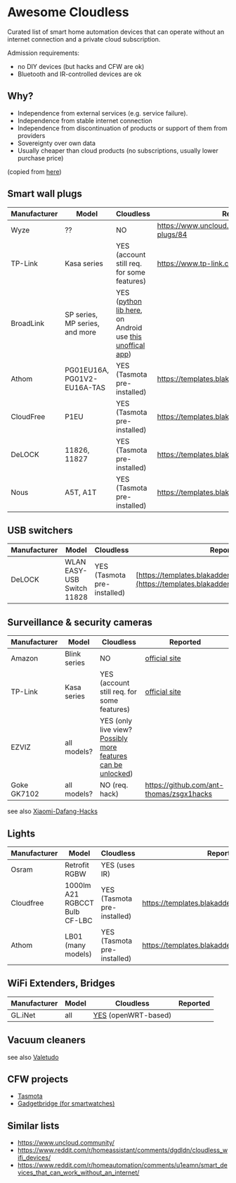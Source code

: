 # Awesome Cloudless

Curated list of smart home automation devices that can operate without an internet connection and a private cloud subscription.

Admission requirements:

 - no DIY devices (but hacks and CFW are ok)
 - Bluetooth and IR-controlled devices are ok

## Why?

>>>>>
 - Independence from external services (e.g. service failure).
 - Independence from stable internet connection
 - Independence from discontinuation of products or support of them from providers
 - Sovereignty over own data
 - Usually cheaper than cloud products (no subscriptions, usually lower purchase price)

(copied from [here](https://nocloud.info/en/home/))

## Smart wall plugs

| Manufacturer | Model    | Cloudless     | Reported  |
| ------------ | -------- | ------------- | ----------|
| Wyze         | ??       | NO            | https://www.uncloud.community/t/wyze-smart-plugs/84 |
| TP-Link      | Kasa series | YES (account still req. for some features)        | https://www.tp-link.com/us/support/faq/2707/ |
| BroadLink    | SP series, MP series, and more | YES ([python lib here](https://github.com/mjg59/python-broadlink), on Android use [this unoffical app](https://play.google.com/store/apps/details?id=ua.com.lavi.broadlinkclient))
| Athom        | PG01EU16A, PG01V2-EU16A-TAS | YES (Tasmota pre-installed) | https://templates.blakadder.com/preflashed.html |
| CloudFree    | P1EU | YES (Tasmota pre-installed) | https://templates.blakadder.com/preflashed.html |
| DeLOCK    | 11826, 11827 | YES (Tasmota pre-installed) | https://templates.blakadder.com/preflashed.html |
| Nous    | A5T, A1T | YES (Tasmota pre-installed) | https://templates.blakadder.com/preflashed.html |

## USB switchers

| Manufacturer | Model    | Cloudless     | Reported |
| ------------ | -------- | ------------- | ---------|
| DeLOCK    | WLAN EASY-USB Switch 11828 | YES (Tasmota pre-installed) | [https://templates.blakadder.com/preflashed.html](https://templates.blakadder.com/delock_11828.html) |
	
## Surveillance & security cameras

| Manufacturer | Model    | Cloudless     | Reported |
| ------------ | -------- | ------------- | ---------|
| Amazon       | Blink series | NO        | [official site](https://support.blinkforhome.com/en_US/f-a-q/can-i-use-my-camera-offline-without-an-internet-connection) |
| TP-Link      | Kasa series | YES (account still req. for some features)  | [official site](https://www.tp-link.com/us/support/faq/2707/) |
| EZVIZ        | all models? | YES (only live view? [Possibly more features can be unlocked](https://github.com/BaQs/pyEzviz/issues/61))  |
| Goke GK7102  | all models? | NO (req. hack) | https://github.com/ant-thomas/zsgx1hacks | |

see also [Xiaomi-Dafang-Hacks](https://github.com/EliasKotlyar/Xiaomi-Dafang-Hacks)

## Lights

| Manufacturer | Model    | Cloudless     | Reported |
| ------------ | -------- | ------------- | ---------|
| Osram        | Retrofit RGBW | YES (uses IR) |     |
| Cloudfree    | 1000lm A21 RGBCCT Bulb	CF-LBC | YES (Tasmota pre-installed) | https://templates.blakadder.com/preflashed.html |
| Athom        | LB01 (many models) | YES (Tasmota pre-installed) | https://templates.blakadder.com/preflashed.html |

## WiFi Extenders, Bridges

| Manufacturer | Model    | Cloudless     | Reported |
| ------------ | -------- | ------------- | ---------|
| GL.iNet      | all      | [YES](https://docs.gl-inet.com/en/2/setup/repeater_manager/) (openWRT-based) |          |

## Vacuum cleaners

see also [Valetudo](https://github.com/Hypfer/Valetudo)


## CFW projects

 - [Tasmota](https://templates.blakadder.com/)
 - [Gadgetbridge (for smartwatches)](https://github.com/Freeyourgadget/Gadgetbridge)
 

## Similar lists

 - https://www.uncloud.community/
 - https://www.reddit.com/r/homeassistant/comments/dgdldn/cloudless_wifi_devices/
 - https://www.reddit.com/r/homeautomation/comments/u1eamn/smart_devices_that_can_work_without_an_internet/
